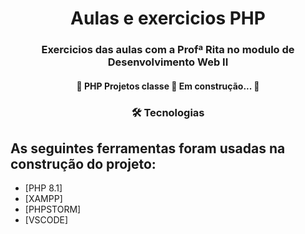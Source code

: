 <h1 align="center">Aulas e exercicios PHP</h1>

<h3 align="center">Exercicios das aulas com a Profª Rita no modulo de Desenvolvimento Web II</h3>
<h4 align="center"> 
	🚧 PHP Projetos classe 🚀 Em construção...  🚧
</h4>
<h3 align="center">
    🛠 Tecnologias
</h3>

## As seguintes ferramentas foram usadas na construção do projeto:
- [PHP 8.1]
- [XAMPP]
- [PHPSTORM]
- [VSCODE]